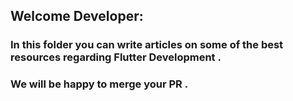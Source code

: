 

## Welcome Developer:

### In this folder you can write articles on some of the best resources regarding Flutter Development .

### We will be happy to merge your PR .
